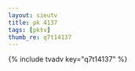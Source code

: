 ```yaml
--- 
layout: sieutv
title: pk 4137
tags: [pktv]
thumb_re: q7t14137
---
```

{% include tvadv key="q7t14137" %} 
